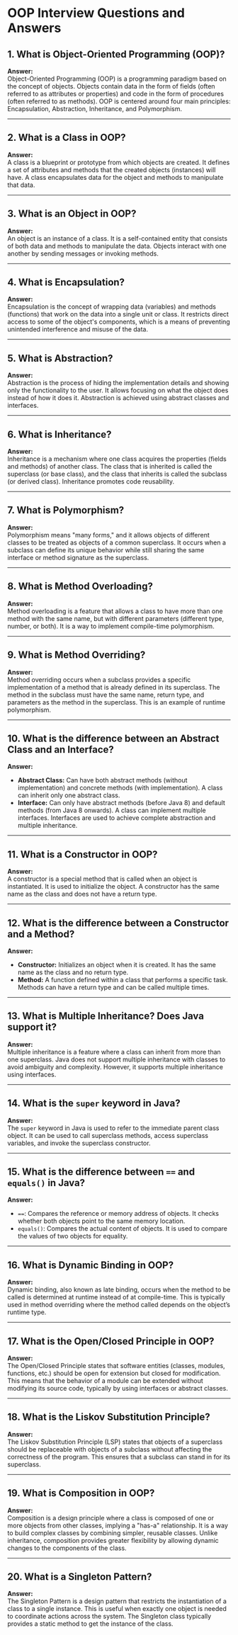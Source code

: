 # OOP Interview Questions and Answers

## 1. What is Object-Oriented Programming (OOP)?

**Answer:**  
Object-Oriented Programming (OOP) is a programming paradigm based on the concept of objects. Objects contain data in the form of fields (often referred to as attributes or properties) and code in the form of procedures (often referred to as methods). OOP is centered around four main principles: Encapsulation, Abstraction, Inheritance, and Polymorphism.

---

## 2. What is a Class in OOP?

**Answer:**  
A class is a blueprint or prototype from which objects are created. It defines a set of attributes and methods that the created objects (instances) will have. A class encapsulates data for the object and methods to manipulate that data.

---

## 3. What is an Object in OOP?

**Answer:**  
An object is an instance of a class. It is a self-contained entity that consists of both data and methods to manipulate the data. Objects interact with one another by sending messages or invoking methods.

---

## 4. What is Encapsulation?

**Answer:**  
Encapsulation is the concept of wrapping data (variables) and methods (functions) that work on the data into a single unit or class. It restricts direct access to some of the object's components, which is a means of preventing unintended interference and misuse of the data.

---

## 5. What is Abstraction?

**Answer:**  
Abstraction is the process of hiding the implementation details and showing only the functionality to the user. It allows focusing on what the object does instead of how it does it. Abstraction is achieved using abstract classes and interfaces.

---

## 6. What is Inheritance?

**Answer:**  
Inheritance is a mechanism where one class acquires the properties (fields and methods) of another class. The class that is inherited is called the superclass (or base class), and the class that inherits is called the subclass (or derived class). Inheritance promotes code reusability.

---

## 7. What is Polymorphism?

**Answer:**  
Polymorphism means "many forms," and it allows objects of different classes to be treated as objects of a common superclass. It occurs when a subclass can define its unique behavior while still sharing the same interface or method signature as the superclass.

---

## 8. What is Method Overloading?

**Answer:**  
Method overloading is a feature that allows a class to have more than one method with the same name, but with different parameters (different type, number, or both). It is a way to implement compile-time polymorphism.

---

## 9. What is Method Overriding?

**Answer:**  
Method overriding occurs when a subclass provides a specific implementation of a method that is already defined in its superclass. The method in the subclass must have the same name, return type, and parameters as the method in the superclass. This is an example of runtime polymorphism.

---

## 10. What is the difference between an Abstract Class and an Interface?

**Answer:**

- **Abstract Class:** Can have both abstract methods (without implementation) and concrete methods (with implementation). A class can inherit only one abstract class.
- **Interface:** Can only have abstract methods (before Java 8) and default methods (from Java 8 onwards). A class can implement multiple interfaces. Interfaces are used to achieve complete abstraction and multiple inheritance.

---

## 11. What is a Constructor in OOP?

**Answer:**  
A constructor is a special method that is called when an object is instantiated. It is used to initialize the object. A constructor has the same name as the class and does not have a return type.

---

## 12. What is the difference between a Constructor and a Method?

**Answer:**

- **Constructor:** Initializes an object when it is created. It has the same name as the class and no return type.
- **Method:** A function defined within a class that performs a specific task. Methods can have a return type and can be called multiple times.

---

## 13. What is Multiple Inheritance? Does Java support it?

**Answer:**  
Multiple inheritance is a feature where a class can inherit from more than one superclass. Java does not support multiple inheritance with classes to avoid ambiguity and complexity. However, it supports multiple inheritance using interfaces.

---

## 14. What is the `super` keyword in Java?

**Answer:**  
The `super` keyword in Java is used to refer to the immediate parent class object. It can be used to call superclass methods, access superclass variables, and invoke the superclass constructor.

---

## 15. What is the difference between `==` and `equals()` in Java?

**Answer:**

- `==`: Compares the reference or memory address of objects. It checks whether both objects point to the same memory location.
- `equals()`: Compares the actual content of objects. It is used to compare the values of two objects for equality.

---

## 16. What is Dynamic Binding in OOP?

**Answer:**  
Dynamic binding, also known as late binding, occurs when the method to be called is determined at runtime instead of at compile-time. This is typically used in method overriding where the method called depends on the object’s runtime type.

---

## 17. What is the Open/Closed Principle in OOP?

**Answer:**  
The Open/Closed Principle states that software entities (classes, modules, functions, etc.) should be open for extension but closed for modification. This means that the behavior of a module can be extended without modifying its source code, typically by using interfaces or abstract classes.

---

## 18. What is the Liskov Substitution Principle?

**Answer:**  
The Liskov Substitution Principle (LSP) states that objects of a superclass should be replaceable with objects of a subclass without affecting the correctness of the program. This ensures that a subclass can stand in for its superclass.

---

## 19. What is Composition in OOP?

**Answer:**  
Composition is a design principle where a class is composed of one or more objects from other classes, implying a "has-a" relationship. It is a way to build complex classes by combining simpler, reusable classes. Unlike inheritance, composition provides greater flexibility by allowing dynamic changes to the components of the class.

---

## 20. What is a Singleton Pattern?

**Answer:**  
The Singleton Pattern is a design pattern that restricts the instantiation of a class to a single instance. This is useful when exactly one object is needed to coordinate actions across the system. The Singleton class typically provides a static method to get the instance of the class.
